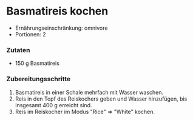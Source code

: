 # Basmatireis kochen

- Ernährungseinschränkung: omnivore
- Portionen: 2

### Zutaten

- 150 g Basmatireis

### Zubereitungsschritte

1. Basmatireis in einer Schale mehrfach mit Wasser waschen.
2. Reis in den Topf des Reiskochers geben und Wasser hinzufügen, bis insgesamt 400 g erreicht sind.
3. Reis im Reiskocher im Modus "Rice" => "White" kochen.